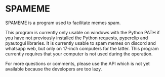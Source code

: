 # SPAMEME

SPAMEME is a program used to facilitate memes spam.

This program is currently only usable on windows with the Python PATH if you have not previously installed the Python requests, pyperclip and pyautogui libraries. It is currently usable to spam memes on discord and whatsapp web, but only on 17-inch computers for the latter. This program currently requires that your computer is not used during the operation.

For more questions or comments, please use the API which is not yet available because the developers are too lazy.
